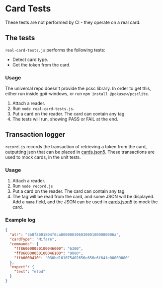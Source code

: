 # Card Tests

These tests are not performed by CI - they operate on a real card.

## The tests

`real-card-tests.js` performs the following tests:
* Detect card type.
* Get the token from the card.

### Usage

The universal repo doesn't provide the pcsc library. In order to get this, either run inside gpii-windows, or
run `npm install @pokusew/pcsclite`.

1. Attach a reader.
2. Run `node real-card-tests.js`.
3. Put a card on the reader. The card can contain any tag.
4. The tests will run, showing PASS or FAIL at the end.

## Transaction logger

`record.js` records the transaction of retrieving a token from the card, outputting json that can be placed in
[cards.json5](../testData/cards.json5). These transactions are used to mock cards, in the unit tests.

### Usage

1. Attach a reader.
2. Run `node record.js`
3. Put a card on the reader. The card can contain any tag.
4. The tag will be read from the card, and some JSON will be displayed. Add a `name` field, and the JSON can be used in
[cards.json5](../testData/cards.json5) to mock the card.

### Example log

```json
{
  "atr": "3b8f8001804f0ca000000306030001000000006a",
  "cardType": "Mifare",
  "commands": {
    "ff860000050100046000": "6300",
    "ff860000050100046100": "9000",
    "ffb0000410": "030bd101075402656e656c6f64fe00009000"
  },
  "expect": {
    "text": "elod"
  }
}
```
